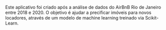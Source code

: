 Este aplicativo foi criado após a análise de dados do AirBnB Rio de Janeiro entre 2018 e 2020.
O objetivo é ajudar a precificar imóveis para novos locadores, através de um modelo de machine learning treinado via Scikit-Learn.
